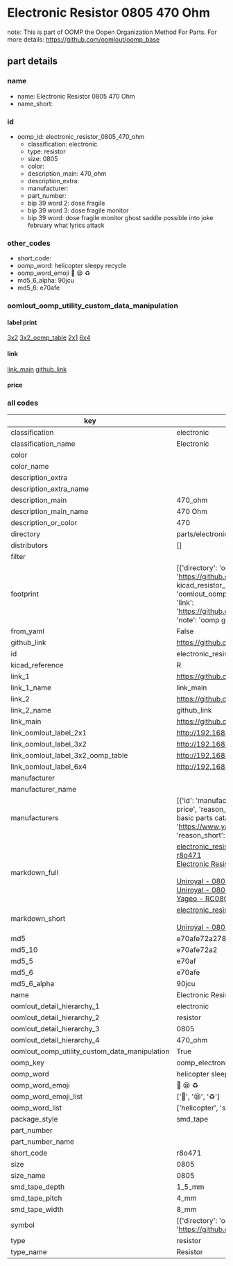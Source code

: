 # Electronic Resistor 0805 470 Ohm  

note: This is part of OOMP the Oopen Organization Method For Parts. For more details: https://github.com/oomlout/oomp_base

##  part details





### name
* name: Electronic Resistor 0805 470 Ohm
* name_short: 
### id
* oomp_id: electronic_resistor_0805_470_ohm
  * classification: electronic
  * type: resistor
  * size: 0805
  * color: 
  * description_main: 470_ohm
  * description_extra: 
  * manufacturer: 
  * part_number: 
  * bip 39 word 2: dose fragile
  * bip 39 word 3: dose fragile monitor
  * bip 39 word: dose fragile monitor ghost saddle possible into joke february what lyrics attack

### other_codes
* short_code: 
* oomp_word: helicopter sleepy recycle
* oomp_word_emoji :helicopter: :sleepy: :recycle:
* md5_6_alpha: 90jcu
* md5_6: e70afe






### oomlout_oomp_utility_custom_data_manipulation
#### label print
[3x2](http://192.168.1.245:1112/?label=oomp%2090jcu)
[3x2_oomp_table](http://192.168.1.107:1112/?label=oomp%2090jcu)
[2x1](http://192.168.1.242:1112/?label=oomp%2090jcu)
[6x4](http://192.168.1.55:1112/?label=oomp%2090jcu)    

#### link

[link_main](https://github.com/oomlout/oomlout_oomp_current_version_messy/tree/main/parts/electronic_resistor_0805_470_ohm) [github_link](https://github.com/oomlout/oomlout_oomp_part_src/tree/main/parts/electronic_resistor_0805_470_ohm)                             

#### price







### all codes 
| key | value |  
| --- | --- |  
| classification | electronic |  
| classification_name | Electronic |  
| color |  |  
| color_name |  |  
| description_extra |  |  
| description_extra_name |  |  
| description_main | 470_ohm |  
| description_main_name | 470 Ohm |  
| description_or_color | 470 |  
| directory | parts/electronic_resistor_0805_470_ohm |  
| distributors | [] |  
| filter |  |  
| footprint | [{'directory': 'oomlout_oomp_footprint_bot/footprints/kicad_resistor_smd_r_0805_2012metric//working/working.kicad_mod', 'index': 0, 'link': 'https://github.com/oomlout/oomlout_oomp_footprint_bot/tree/main/foootprntss/kicad_resistor_smd_r_0805_2012metric', 'note': 'source footprint kicad_resistor_smd_r_0805_2012metric', 'oomp_key': 'oomp_kicad_resistor_smd_r_0805_2012metric'}, {'directory': 'oomlout_oomp_footprint_bot/footprints/oomlout_oomlout_oomp_part_footprints_r8o471_electronic_resistor_0805_470_ohm//working/working.kicad_mod', 'index': 1, 'link': 'https://github.com/oomlout/oomlout_oomp_footprint_bot/tree/main/foootprntss/oomlout_oomlout_oomp_part_footprints_r8o471_electronic_resistor_0805_470_ohm', 'note': 'oomp generated footprint', 'oomp_key': 'oomp_oomlout_oomlout_oomp_part_footprints_r8o471_electronic_resistor_0805_470_ohm'}] |  
| from_yaml | False |  
| github_link | https://github.com/oomlout/oomlout_oomp_part_src/tree/main/parts/electronic_resistor_0805_470_ohm |  
| id | electronic_resistor_0805_470_ohm |  
| kicad_reference | R |  
| link_1 | https://github.com/oomlout/oomlout_oomp_current_version_messy/tree/main/parts/electronic_resistor_0805_470_ohm |  
| link_1_name | link_main |  
| link_2 | https://github.com/oomlout/oomlout_oomp_part_src/tree/main/parts/electronic_resistor_0805_470_ohm |  
| link_2_name | github_link |  
| link_main | https://github.com/oomlout/oomlout_oomp_current_version_messy/tree/main/parts/electronic_resistor_0805_470_ohm |  
| link_oomlout_label_2x1 | http://192.168.1.242:1112/?label=oomp%2090jcu |  
| link_oomlout_label_3x2 | http://192.168.1.245:1112/?label=oomp%2090jcu |  
| link_oomlout_label_3x2_oomp_table | http://192.168.1.107:1112/?label=oomp%2090jcu |  
| link_oomlout_label_6x4 | http://192.168.1.55:1112/?label=oomp%2090jcu |  
| manufacturer |  |  
| manufacturer_name |  |  
| manufacturers | [{'id': 'manufacturer_uniroyal', 'link': '', 'name': 'Uniroyal', 'note': {'reason': 'did this one first, but not in jlc pcb basic parts and 1 percent are and they are the same price', 'reason_short': 'not in jlc basic parts'}, 'part_number': '0805W8J0471T5E'}, {'id': 'manufacturer_uniroyal', 'link': '', 'name': 'Uniroyal', 'note': {'reason': 'in the jlc basic parts catalogue', 'reason_short': 'jlc basic part'}, 'part_number': '0805W8F4700T5E'}, {'id': 'manufacturer_yageo', 'link': 'https://www.yageo.com/en/Chart/Download/pdf/RC0805JR-07470RL', 'name': 'Yageo', 'note': {'reason': 'yageo is a commonly cross referenced part number', 'reason_short': 'available everywhere'}, 'part_number': 'RC0805JR-07470RL'}] |  
| markdown_full | [electronic_resistor_0805_470_ohm](https://github.com/oomlout/oomlout_oomp_current_version_messy/tree/main/parts/electronic_resistor_0805_470_ohm)<br>[r8o471](https://github.com/oomlout/oomlout_oomp_current_version_messy/tree/main/parts/electronic_resistor_0805_470_ohm)<br>[Electronic Resistor 0805 470 Ohm](https://github.com/oomlout/oomlout_oomp_current_version_messy/tree/main/parts/electronic_resistor_0805_470_ohm)<br><br>[Uniroyal - 0805W8J0471T5E- not in jlc basic parts]() [(L)  ](https://www.lcsc.com/search?q=0805W8J0471T5E)[(D)  ](https://www.digikey.com/en/products?keywords=0805W8J0471T5E)[(M)  ](https://www.mouser.com/Search/Refine?Keyword=0805W8J0471T5E)[(N)  ](https://www.newark.com/search?st=0805W8J0471T5E)[(SZ)  ](https://so.szlcsc.com/global.html?k=0805W8J0471T5E)<br>[Uniroyal - 0805W8F4700T5E- jlc basic part]() [(L)  ](https://www.lcsc.com/search?q=0805W8F4700T5E)[(D)  ](https://www.digikey.com/en/products?keywords=0805W8F4700T5E)[(M)  ](https://www.mouser.com/Search/Refine?Keyword=0805W8F4700T5E)[(N)  ](https://www.newark.com/search?st=0805W8F4700T5E)[(SZ)  ](https://so.szlcsc.com/global.html?k=0805W8F4700T5E)<br>[Yageo - RC0805JR-07470RL- available everywhere](https://www.yageo.com/en/Chart/Download/pdf/RC0805JR-07470RL) [(L)  ](https://www.lcsc.com/search?q=RC0805JR-07470RL)[(D)  ](https://www.digikey.com/en/products?keywords=RC0805JR-07470RL)[(M)  ](https://www.mouser.com/Search/Refine?Keyword=RC0805JR-07470RL)[(N)  ](https://www.newark.com/search?st=RC0805JR-07470RL)[(SZ)  ](https://so.szlcsc.com/global.html?k=RC0805JR-07470RL)<br> |  
| markdown_short | [electronic_resistor_0805_470_ohm](https://github.com/oomlout/oomlout_oomp_current_version_messy/tree/main/parts/electronic_resistor_0805_470_ohm)<br><br>[Uniroyal - 0805W8J0471T5E- not in jlc basic parts]()[Uniroyal - 0805W8F4700T5E- jlc basic part]()[Yageo - RC0805JR-07470RL- available everywhere](https://www.yageo.com/en/Chart/Download/pdf/RC0805JR-07470RL) |  
| md5 | e70afe72a2784ebaa25ee6191e171a0c |  
| md5_10 | e70afe72a2 |  
| md5_5 | e70af |  
| md5_6 | e70afe |  
| md5_6_alpha | 90jcu |  
| name | Electronic Resistor 0805 470 Ohm |  
| oomlout_detail_hierarchy_1 | electronic |  
| oomlout_detail_hierarchy_2 | resistor |  
| oomlout_detail_hierarchy_3 | 0805 |  
| oomlout_detail_hierarchy_4 | 470_ohm |  
| oomlout_oomp_utility_custom_data_manipulation | True |  
| oomp_key | oomp_electronic_resistor_0805_470_ohm |  
| oomp_word | helicopter sleepy recycle |  
| oomp_word_emoji | :helicopter: :sleepy: :recycle: |  
| oomp_word_emoji_list | [':helicopter:', ':sleepy:', ':recycle:'] |  
| oomp_word_list | ['helicopter', 'sleepy', 'recycle'] |  
| package_style | smd_tape |  
| part_number |  |  
| part_number_name |  |  
| short_code | r8o471 |  
| size | 0805 |  
| size_name | 0805 |  
| smd_tape_depth | 1_5_mm |  
| smd_tape_pitch | 4_mm |  
| smd_tape_width | 8_mm |  
| symbol | [{'directory': 'oomlout_oomp_symbol_bot/symbols/kicad_device_r//working/working.kicad_sym', 'index': 0, 'link': 'https://github.com/oomlout/oomlout_oomp_symbol_bot/tree/main/symbols/kicad_device_r', 'oomp_key': 'oomp_kicad_device_r'}] |  
| type | resistor |  
| type_name | Resistor |  
